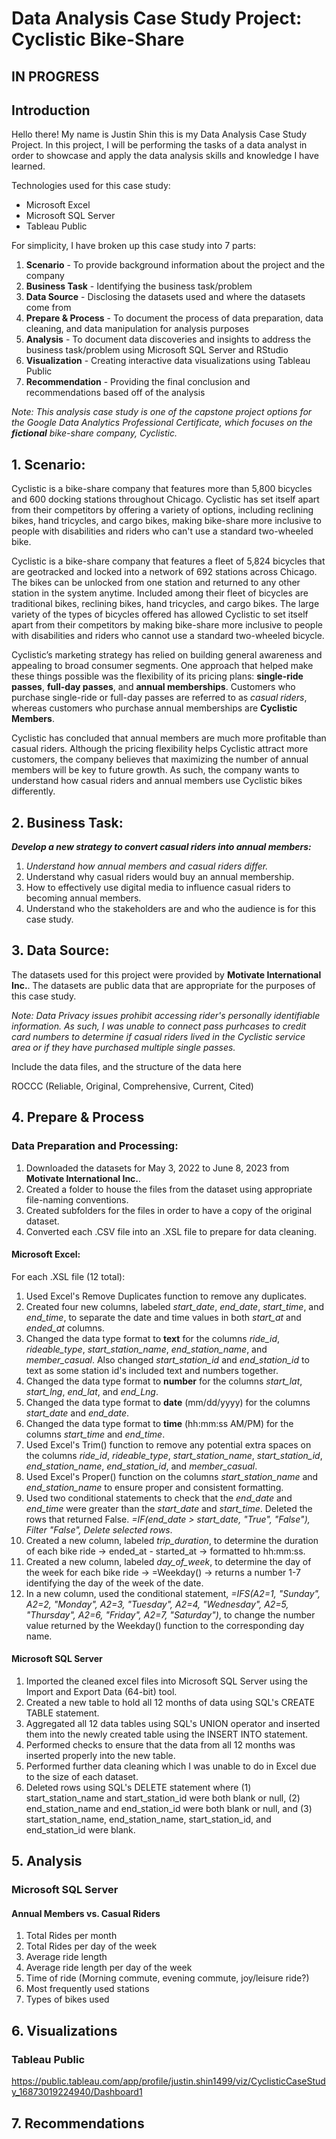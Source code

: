 # Data Analysis Case Study Project: Cyclistic Bike-Share
## IN PROGRESS

## Introduction
Hello there! My name is Justin Shin this is my Data Analysis Case Study Project. In this project, I will be performing the tasks of a data analyst in order to showcase and apply the data analysis skills and knowledge I have learned.

Technologies used for this case study: 
* Microsoft Excel
* Microsoft SQL Server
* Tableau Public

For simplicity, I have broken up this case study into 7 parts:
1. **Scenario** - To provide background information about the project and the company
2. **Business Task** - Identifying the business task/problem
3. **Data Source** - Disclosing the datasets used and where the datasets come from
4. **Prepare & Process** - To document the process of data preparation, data cleaning, and data manipulation for analysis purposes
5. **Analysis** - To document data discoveries and insights to address the business task/problem using Microsoft SQL Server and RStudio
6. **Visualization** - Creating interactive data visualizations using Tableau Public
7. **Recommendation** - Providing the final conclusion and recommendations based off of the analysis

*Note: This analysis case study is one of the capstone project options for the Google Data Analytics Professional Certificate, which focuses on the **fictional** bike-share company, Cyclistic.* 

## 1. Scenario:
Cyclistic is a bike-share company that features more than 5,800 bicycles and 600 docking stations throughout Chicago. Cyclistic has set itself apart from their competitors by offering a variety of options, including reclining bikes, hand tricycles, and cargo bikes, making bike-share more inclusive to people with disabilities and riders who can't use a standard two-wheeled bike.

Cyclistic is a bike-share company that features a fleet of 5,824 bicycles that are geotracked and locked into a network of 692 stations across Chicago. The bikes can be unlocked from one station and returned to any other station in the system anytime. 
Included among their fleet of bicycles are traditional bikes, reclining bikes, hand tricycles, and cargo bikes. 
The large variety of the types of bicycles offered has allowed Cyclistic to set itself apart from their competitors by making bike-share more inclusive to people with disabilities and riders who cannot use a standard two-wheeled bicycle.

Cyclistic’s marketing strategy has relied on building general awareness and appealing to broad consumer segments. One approach that helped make these things possible was the flexibility of its pricing plans: **single-ride passes**, **full-day passes**, and **annual memberships**. 
Customers who purchase single-ride or full-day passes are referred to as *casual riders*, whereas customers who purchase annual memberships are **Cyclistic Members**.

Cyclistic has concluded that annual members are much more profitable than casual riders. Although the pricing flexibility helps Cyclistic attract more customers, the company believes that maximizing the number of annual members will be key to future growth.
As such, the company wants to understand how casual riders and annual members use Cyclistic bikes differently.

## 2. Business Task: 
**_Develop a new strategy to convert casual riders into annual members:_**

1. *Understand how annual members and casual riders differ.*
3. Understand why casual riders would buy an annual membership.
4. How to effectively use digital media to influence casual riders to becoming annual members.
5. Understand who the stakeholders are and who the audience is for this case study.

## 3. Data Source:
The datasets used for this project were provided by **Motivate International Inc.**. The datasets are public data that are appropriate for the purposes of this case study.

*Note: Data Privacy issues prohibit accessing rider's personally identifiable information. As such, I was unable to connect pass purhcases to credit card numbers to determine if casual riders lived in the Cyclistic service area or if they have purchased multiple single passes.* 

Include the data files, and the structure of the data here

ROCCC (Reliable, Original, Comprehensive, Current, Cited)


## 4. Prepare & Process


### Data Preparation and Processing:
1. Downloaded the datasets for May 3, 2022 to June 8, 2023 from **Motivate International Inc.**.
2. Created a folder to house the files from the dataset using appropriate file-naming conventions.
3. Created subfolders for the files in order to have a copy of the original dataset.
4. Converted each .CSV file into an .XSL file to prepare for data cleaning.

#### Microsoft Excel:
For each .XSL file (12 total):

1. Used Excel's Remove Duplicates function to remove any duplicates.
2. Created four new columns, labeled *start_date*, *end_date*, *start_time*, and *end_time*, to separate the date and time values in both *start_at* and *ended_at* columns.
3. Changed the data type format to **text** for the columns *ride_id*, *rideable_type*, *start_station_name*, *end_station_name*, and *member_casual*. Also changed *start_station_id* and *end_station_id* to text as some station id's included text and numbers together.
4. Changed the data type format to **number** for the columns *start_lat*, *start_lng*, *end_lat*, and *end_Lng*.
5. Changed the data type format to **date** (mm/dd/yyyy) for the columns *start_date* and *end_date*.
6. Changed the data type format to **time** (hh:mm:ss AM/PM) for the columns *start_time* and *end_time*.
7. Used Excel's Trim() function to remove any potential extra spaces on the columns *ride_id*, *rideable_type*, *start_station_name*, *start_station_id*, *end_station_name*, *end_station_id*, and *member_casual*.
8. Used Excel's Proper() function on the columns *start_station_name* and *end_station_name* to ensure proper and consistent formatting.
9. Used two conditional statements to check that the *end_date* and *end_time* were greater than the *start_date* and *start_time*. Deleted the rows that returned False. *=IF(end_date > start_date, "True", "False"), Filter "False", Delete selected rows*.
10. Created a new column, labeled *trip_duration*, to determine the duration of each bike ride -> ended_at - started_at -> formatted to hh:mm:ss.
11. Created a new column, labeled *day_of_week*, to determine the day of the week for each bike ride -> =Weekday() -> returns a number 1-7 identifying the day of the week of the date.
12. In a new column, used the conditional statement, *=IFS(A2=1, "Sunday", A2=2, "Monday", A2=3, "Tuesday", A2=4, "Wednesday", A2=5, "Thursday", A2=6, "Friday", A2=7, "Saturday")*, to change the number value returned by the Weekday() function to the corresponding day name.

#### Microsoft SQL Server
1. Imported the cleaned excel files into Microsoft SQL Server using the Import and Export Data (64-bit) tool.
2. Created a new table to hold all 12 months of data using SQL's CREATE TABLE statement.
3. Aggregated all 12 data tables using SQL's UNION operator and inserted them into the newly created table using the INSERT INTO statement.
4. Performed checks to ensure that the data from all 12 months was inserted properly into the new table.
5. Performed further data cleaning which I was unable to do in Excel due to the size of each dataset.
6. Deleted rows using SQL's DELETE statement where (1) start_station_name and start_station_id were both blank or null, (2) end_station_name and end_station_id were both blank or null, and (3) start_station_name, end_station_name, start_station_id, and end_station_id were blank.


## 5. Analysis
### Microsoft SQL Server
#### Annual Members vs. Casual Riders
1. Total Rides per month
2. Total Rides per day of the week
3. Average ride length
4. Average ride length per day of the week
5. Time of ride (Morning commute, evening commute, joy/leisure ride?)
6. Most frequently used stations
7. Types of bikes used

## 6. Visualizations
### Tableau Public
https://public.tableau.com/app/profile/justin.shin1499/viz/CyclisticCaseStudy_16873019224940/Dashboard1


## 7. Recommendations


